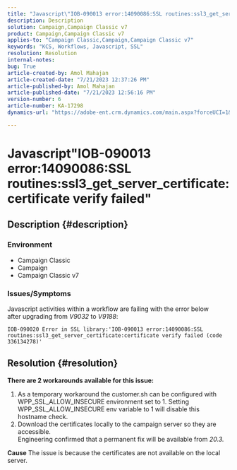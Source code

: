 ```yaml
---
title: "Javascript\"IOB-090013 error:14090086:SSL routines:ssl3_get_server_certificate:certificate verify failed\""
description: Description
solution: Campaign,Campaign Classic v7
product: Campaign,Campaign Classic v7
applies-to: "Campaign Classic,Campaign,Campaign Classic v7"
keywords: "KCS, Workflows, Javascript, SSL"
resolution: Resolution
internal-notes: 
bug: True
article-created-by: Amol Mahajan
article-created-date: "7/21/2023 12:37:26 PM"
article-published-by: Amol Mahajan
article-published-date: "7/21/2023 12:56:16 PM"
version-number: 6
article-number: KA-17298
dynamics-url: "https://adobe-ent.crm.dynamics.com/main.aspx?forceUCI=1&pagetype=entityrecord&etn=knowledgearticle&id=2e1e1457-c327-ee11-9966-6045bd0067ea"

---
```

# Javascript"IOB-090013 error:14090086:SSL routines:ssl3_get_server_certificate:certificate verify failed"

## Description {#description}


### <b>Environment</b>

- Campaign Classic
- Campaign
- Campaign Classic v7




### <b>Issues/Symptoms</b>

Javascript activities within a workflow are failing with the error below after upgrading from *V9032* to *V9188*:




```
IOB-090020 Error in SSL library:'IOB-090013 error:14090086:SSL routines:ssl3_get_server_certificate:certificate verify failed (code 336134278)'
```



## Resolution {#resolution}

<b>There are 2 workarounds available for this issue:</b>
1. As a temporary workaround the customer.sh can be configured with WPP_SSL_ALLOW_INSECURE environment set to 1. Setting WPP_SSL_ALLOW_INSECURE env variable to 1 will disable this hostname check. 
2. Download the certificates locally to the campaign server so they are accessible.<br>
Engineering confirmed that a permanent fix will be available from *20.3.*



<b>Cause</b>
The issue is because the certificates are not available on the local server.
